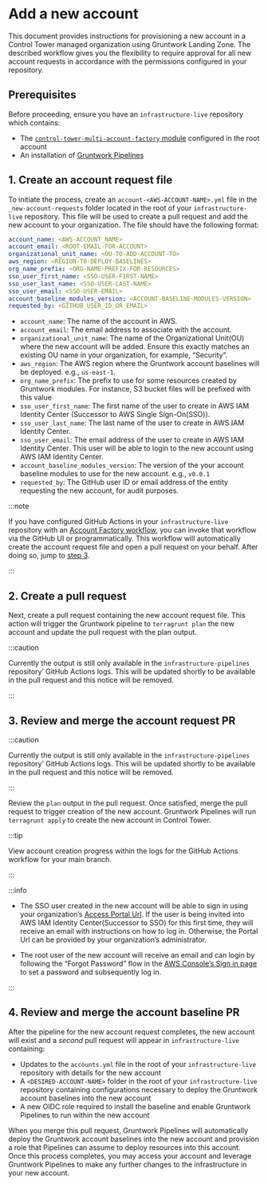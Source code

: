 # Add a new account

This document provides instructions for provisioning a new account in a Control Tower managed organization using Gruntwork Landing Zone. The described workflow gives you the flexibility to require approval for all new account requests in accordance with the permissions configured in your repository.

## Prerequisites

Before proceeding, ensure you have an `infrastructure-live` repository which contains:

- The [`control-tower-multi-account-factory` module](https://GitHub.com/gruntwork-io/terraform-aws-control-tower/tree/main/modules/landingzone/control-tower-multi-account-factory) configured in the root account
  <!-- Repo must include the multi-account factory module configured in the root account -->
- An installation of [Gruntwork Pipelines](https://LINK-TO-VALID-DOC)

## 1. Create an account request file

To initiate the process, create an `account-<AWS-ACCOUNT-NAME>.yml` file in the `_new-account-requests` folder located in the root of your `infrastructure-live` repository. This file will be used to create a pull request and add the new account to your organization. The file should have the following format:

```yaml account-<AWS-ACCOUNT-NAME>.yml
account_name: <AWS-ACCOUNT_NAME>
account_email: <ROOT-EMAIL-FOR-ACCOUNT>
organizational_unit_name: <OU-TO-ADD-ACCOUNT-TO>
aws_region: <REGION-T0-DEPLOY-BASELINES>
org_name_prefix: <ORG-NAME-PREFIX-FOR-RESOURCES>
sso_user_first_name: <SSO-USER-FIRST-NAME>
sso_user_last_name: <SSO-USER-LAST-NAME>
sso_user_email: <SSO-USER-EMAIL>
account_baseline_modules_version: <ACCOUNT-BASELINE-MODULES-VERSION>
requested_by: <GITHUB_USER_ID_OR_EMAIL>
```

- `account_name`: The name of the account in AWS.
- `account_email`: The email address to associate with the account.
- `organizational_unit_name`: The name of the Organizational Unit(OU) where the new account will be added. Ensure this exactly matches an existing OU name in your organization, for example, “Security”.
- `aws_region`: The AWS region where the Gruntwork account baselines will be deployed. e.g., `us-east-1`.
- `org_name_prefix`: The prefix to use for some resources created by Gruntwork modules. For instance, S3 bucket files will be prefixed with this value
- `sso_user_first_name`: The first name of the user to create in AWS IAM Identity Center (Successor to AWS Single Sign-On(SSO)).
- `sso_user_last_name`: The last name of the user to create in AWS IAM Identity Center.
- `sso_user_email`: The email address of the user to create in AWS IAM Identity Center. This user will be able to login to the new account using AWS IAM Identity Center.
- `account_baseline_modules_version`: The version of the your account baseline modules to use for the new account. e.g., `v0.0.1`
- `requested_by`: The GitHub user ID or email address of the entity requesting the new account, for audit purposes.

:::note

If you have configured GitHub Actions in your `infrastructure-live` repository with an [Account Factory workflow](https://LINK-TO-VALID-DOC), you can invoke that workflow via the GitHub UI or programmatically. This workflow will automatically create the account request file and open a pull request on your behalf. After doing so, jump to [step 3](#3-review-and-merge-the-account-request-pr).

:::

## 2. Create a pull request

Next, create a pull request containing the new account request file. This action will trigger the Gruntwork pipeline to `terragrunt plan` the new account and update the pull request with the plan output.

:::caution

Currently the output is still only available in the `infrastructure-pipelines` repository’ GitHub Actions logs. This will be updated shortly to be available in the pull request and this notice will be removed.

:::

## 3. Review and merge the account request PR

:::caution

Currently the output is still only available in the `infrastructure-pipelines` repository’ GitHub Actions logs. This will be updated shortly to be available in the pull request and this notice will be removed.

:::

Review the `plan` output in the pull request. Once satisfied, merge the pull request to trigger creation of the new account. Gruntwork Pipelines will run `terragrunt apply` to create the new account in Control Tower.

:::tip

View account creation progress within the logs for the GitHub Actions workflow for your main branch.

:::

:::info

- The SSO user created in the new account will be able to sign in using your organization’s [Access Portal Url](https://docs.aws.amazon.com/signin/latest/userguide/sign-in-urls-defined.html#access-portal-url). If the user is being invited into AWS IAM Identity Center(Successor to SSO) for this first time, they will receive an email with instructions on how to log in. Otherwise, the Portal Url can be provided by your organization’s administrator.

- The root user of the new account will receive an email and can login by following the “Forgot Password” flow in the [AWS Console’s Sign in page](https://console.aws.amazon.com/) to set a password and subsequently log in.
<!-- https://docs.aws.amazon.com/controltower/latest/userguide/root-login.html -->

:::

## 4. Review and merge the account baseline PR

After the pipeline for the new account request completes, the new account will exist and a _second_ pull request will appear in `infrastructure-live` containing:

- Updates to the `accounts.yml` file in the root of your `infrastructure-live` repository with details for the new account
- A `<DESIRED-ACCOUNT-NAME>` folder in the root of your `infrastructure-live` repository containing configurations necessary to deploy the Gruntwork account baselines into the new account
- A new OIDC role required to install the baseline and enable Gruntwork Pipelines to run within the new account

When you merge this pull request, Gruntwork Pipelines will automatically deploy the Gruntwork account baselines into the new account and provision a role that Pipelines can assume to deploy resources into this account. Once this process completes, you may access your account and leverage Gruntwork Pipelines to make any further changes to the infrastructure in your new account.


<!-- ##DOCS-SOURCER-START
{
  "sourcePlugin": "local-copier",
  "hash": "49ca3d84b880b4a46edcbc57f105bb4b"
}
##DOCS-SOURCER-END -->

